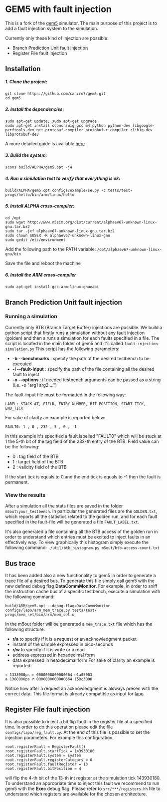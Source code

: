 # GEM5 with fault injection

This is a fork of the [gem5](http://gem5.org) simulator.
The main purpose of this project is to add a fault injection system to the simulation.

Currently only these kind of injection are possible:
  - Branch Prediction Unit fault injection
  - Register File fault injection

## Installation

##### 1. Clone the project:
```
git clone https://github.com/cancro7/gem5.git
cd gem5
```
##### 2. Install the dependencies:
```
sudo apt-get update; sudo apt-get upgrade
sudo apt-get install scons swig gcc m4 python python-dev libgoogle-perftools-dev g++ protobuf-compiler protobuf-c-compiler zlib1g-dev libprotobuf-dev
```
A more detailed guide is available [here](http://gem5.org/Dependencies)

##### 3. Build the system:
`scons build/ALPHA/gem5.opt -j4`

##### 4. Run a simulation test to verify that everything is ok:
`build/ALPHA/gem5.opt configs/example/se.py -c tests/test-progs/hello/bin/arm/linux/hello`

##### 5. Install ALPHA cross-compiler:
```
cd /opt
sudo wget http://www.m5sim.org/dist/current/alphaev67-unknown-linux-gnu.tar.bz2
sudo tar -jxf alphaev67-unknown-linux-gnu.tar.bz2
sudo chown $USER -R alphaev67-unknown-linux-gnu
sudo gedit /etc/environment
```
Add the following path to the PATH variable:
`/opt/alphaev67-unknown-linux-gnu/bin`

Save the file and reboot the machine

##### 6. Install the ARM cross-compiler
`sudo apt-get install gcc-arm-linux-gnueabi`


## Branch Prediction Unit fault injection

### Running a simulation

Currently only BTB (Branch Target Buffer) injections are possible.
We build a python script that firstly runs a simulation without any fault injection (golden) and then a runs a simulation for each faults specified in a file.
The script is located in the main folder of gem5 and it's called `fault-injection-simulation.py`
This script has the following parameters:
* **-b --benchmarks** : specify the path of the desired testbench to be executed
* **-i --fault-input** : specify the path of the file containing all the desired fault to inject
* **-o --options** : if needed testbench arguments can be passed as a string (i.e. -o "arg1 arg2 ...")

The fault-input file must be formatted in the following way:

`LABEL: STACK_AT, FIELD, ENTRY_NUMBER, BIT_POSITION, START_TICK, END_TICK`

For sake of clarity an example is reported below:
```
FAULT0: 1 , 0 , 232 , 5 , 0 , -1
```
In this example it's specified a fault labelled "FAULT0" which will be stuck at 1 the 5-th bit of the tag field of the 232-th entry of the BTB.
Field value can be the following:
* 0 : tag field of the BTB
* 1 : target field of the BTB
* 2 : validity field of the BTB

If the start tick is equals to 0 and the end tick is equals to -1 then the fault is permanent.

### View the results
After a simulation all the stats files are saved in the folder `m5out\your_testbench`. In particular the generated files are the `GOLDEN.txt`, which reports all the statistics related to the golden run, and for each fault specified in the fault-file will be generated a file `FAULT_LABEL.txt`.

It's also generated a file containing all the BTB access of the golden run in order to understand which entries must be excited to inject faults in an effectively way.
To view graphically this histogram simply execute the following command:
`./util/btb_histogram.py m5out/btb-access-count.txt`

## Bus trace
It has been added also a new functionality to gem5 in order to generate a trace file of a desired bus. To generate this file simply call gem5 with the new defined debug flag **DataCommMonitor**.
For example, in order to sniff the instruction cache bus of a specific testbench, execute a simulation with the following command:
```
build/ARM/gem5.opt --debug-flag=DataCommMonitor configs/lapo/arm_mem_trace.py tests/test-progs/mem_set/bin/arm/mem_set.o
```
In the m5out folder will be generated a `mem_trace.txt` file which has the following structure:
* **r/a** to specify if it is a **r**equest or an **a**cknowledgment packet
* instant of the sample expressed in pico-seconds
* **r/w** to specify if it is write or a read
* address expressed in hexadecimal form
* data expressed in heaxdecimal form
For sake of clarity an example is reported:
```
r 1333000ps r 0000000000000664 e1a05003
a 1388000ps r 0000000000000664 159c3000
```
Notice how after a request an acknowledgment is alsways presen with the correct data.
This file format is already compatible as input for [lapo](https://github.com/cancro7/lapo).

## Register File fault injection
It is also possible to inject a bit flip fault in the register file at a specified time.
In order to do this operation please edit the file `configs/lapo/reg_fault.py`. At the end of this file is possible to set the injection parameters.
For example this configuration:
```
root.registerFault = RegisterFault()
root.registerFault.startTick = 143930180
root.registerFault.system = system
root.registerFault.registerCategory = 0
root.registerFault.faultRegister = 13
root.registerFault.bitPosition = 4
```
will flip the 4-th bit of the 13-th int register at the simulation tick 143930180. To understand an appropriate time to inject this fault we recommend to run gem5 with the **Exec** debug flag.
Please refer to `src/***/registers.hh` file to understand which registers are available for the chosen architecture.
